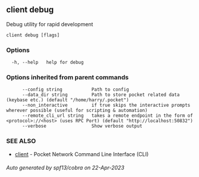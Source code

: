 ## client debug

Debug utility for rapid development

```
client debug [flags]
```

### Options

```
  -h, --help   help for debug
```

### Options inherited from parent commands

```
      --config string           Path to config
      --data_dir string         Path to store pocket related data (keybase etc.) (default "/home/harry/.pocket")
      --non_interactive         if true skips the interactive prompts wherever possible (useful for scripting & automation)
      --remote_cli_url string   takes a remote endpoint in the form of <protocol>://<host> (uses RPC Port) (default "http://localhost:50832")
      --verbose                 Show verbose output
```

### SEE ALSO

* [client](client.md)	 - Pocket Network Command Line Interface (CLI)

###### Auto generated by spf13/cobra on 22-Apr-2023
